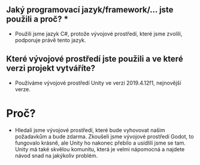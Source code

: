 ## Jaký programovací jazyk/framework/... jste použili a proč? *
- Použili jsme jazyk C#, protože vývojové prostředí, které jsme zvolili, podporuje právě tento jazyk.

## Které vývojové prostředí jste použili a ve které verzi projekt vytváříte? 
- Používáme vývojové prostředí Unity ve verzi 2019.4.12f1, nejnovější verze.
# Proč?
- Hledali jsme vývojové prostředí, které bude vyhovovat našim požadavkům a bude zdarma. Zkoušeli jsme vývojové prostředí Godot, to fungovalo krásně, ale Unity ho nakonec přebilo a usídlili jsme se tam. Unity má také skvělou komunitu, která je velmi nápomocná a najdete návod snad na jakýkoliv problém.
